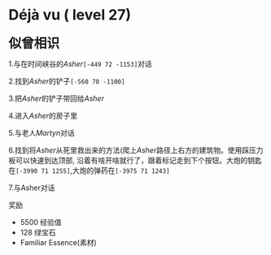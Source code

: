 # Déjà vu ( level 27)
<span style="font-size: 25px;">**似曾相识**</span>

1.与在时间峡谷的*Asher*`[-449 72 -1153]`对话

2.找到*Asher*的铲子`[-560 70 -1100]`

3.把*Asher*的铲子带回给*Asher*

4.进入*Asher*的房子里

5.与老人*Martyn*对话

6.找到将*Asher*从死里救出来的方法(爬上*Asher*路径上右方的建筑物。使用踩压力板可以快速到达顶部, 沿着有啥开啥就行了，跟着标记走到下个按钮。大炮的钥匙在`[-3990 71 1255]`,大炮的弹药在`[-3975 71 1243]`

7.与Asher对话

奖励
+ 5500 经验值
+ 128 绿宝石
+ Familiar Essence(素材)